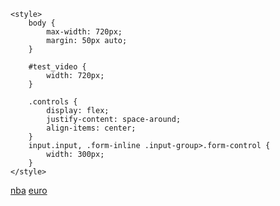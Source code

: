 
<!DOCTYPE html>
<html lang="en">
<head>
    <meta charset="UTF-8">
    <title>Live tv</title>
    <link rel="stylesheet" href="https://maxcdn.bootstrapcdn.com/bootstrap/3.3.6/css/bootstrap.min.css">

<script type='text/javascript'>//<![CDATA[ 
$(function(){
$('.activator').click(function(e){
        e.preventDefault();

  
  $('.frame').attr("src", this.href);
 
  $('.overlay').fadeIn('fast', function(){
            $('.box').show('fast');
        });
       
    });

  $('.boxclose').click(function(){
        $('.box').hide('fast',function(){
            $('.overlay').fadeOut('fast');
        });
    });

    
});//]]>  

</script>

    <style>
        body {
            max-width: 720px;
            margin: 50px auto;
        }

        #test_video {
            width: 720px;
        }

        .controls {
            display: flex;
            justify-content: space-around;
            align-items: center;
        }
        input.input, .form-inline .input-group>.form-control {
            width: 300px;
        }
    </style>
    
</head>
<body>

<a class="activator" href="http://cdn.crichd.info//embed.php?id=nba">nba</a>
<a class="activator" href="http://cricfree.sc/update/euro.php">euro</a>

<div class="overlay" style="display:none;"></div>
<div class="box" style="display: none;">
    <a class="boxclose">X</a>
    <iframe id="test_video" class="frame" style="position: absolute; top: 0px; right: 0px; left: 0px; bottom: 0px;> </iframe>
</div>






</body>
</html>
